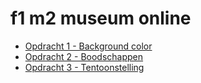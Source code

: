 # f1 m2 museum online

- [Opdracht 1 - Background color](http://32972.hosts1.ma-cloud.nl/web/les1-backgroundcolor)
- [Opdracht 2 - Boodschappen](http://32972.hosts1.ma-cloud.nl/web/les2-boodschappen)
- [Opdracht 3 - Tentoonstelling](https://32972.hosts1.ma-cloud.nl/web/les3-tentoonstelling)
